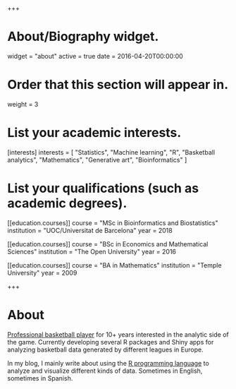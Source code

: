 +++
# About/Biography widget.
widget = "about"
active = true
date = 2016-04-20T00:00:00

# Order that this section will appear in.
weight = 3

# List your academic interests.
[interests]
  interests = [
    "Statistics",
    "Machine learning",
    "R",
    "Basketball analytics",
    "Mathematics",
    "Generative art",
    "Bioinformatics"
  ]

# List your qualifications (such as academic degrees).

[[education.courses]]
  course = "MSc in Bioinformatics and Biostatistics"
  institution = "UOC/Universitat de Barcelona"
  year = 2018

[[education.courses]]
  course = "BSc in Economics and Mathematical Sciences"
  institution = "The Open University"
  year = 2016
  
[[education.courses]]
  course = "BA in Mathematics"
  institution = "Temple University"
  year = 2009
 
+++

# About

[Professional basketball player](https://www.youtube.com/watch?v=1fS4MCVzFu4) for 10+ years interested in the analytic side of the game. Currently developing several R packages and Shiny apps for analyzing basketball data generated by different leagues in Europe.

In my blog, I mainly write about using the [R programming language](https://www.r-project.org/) to analyze and visualize different kinds of data. Sometimes in English, sometimes in Spanish.